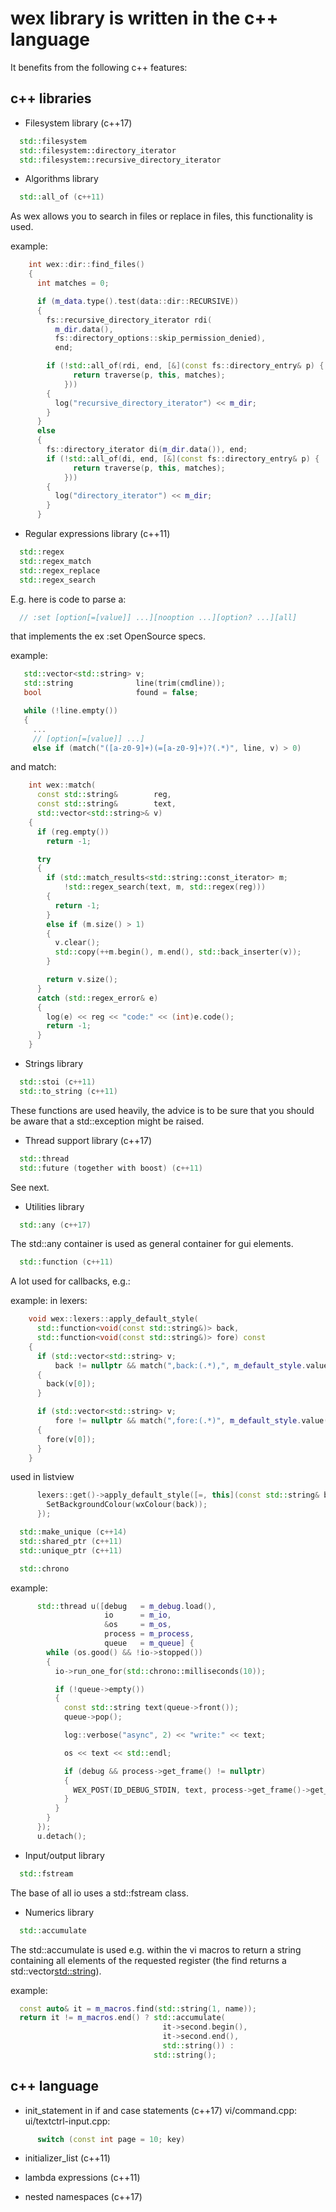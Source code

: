 # wex library is written in the c++ language

It benefits from the following c++ features:

## c++ libraries

- Filesystem library (c++17)
```cpp
  std::filesystem
  std::filesystem::directory_iterator
  std::filesystem::recursive_directory_iterator
```

- Algorithms library
```cpp
  std::all_of (c++11)
```

  As wex allows you to search in files or replace in files, this
  functionality is used.

  example:
```cpp
    int wex::dir::find_files()
    {
      int matches = 0;

      if (m_data.type().test(data::dir::RECURSIVE))
      {
        fs::recursive_directory_iterator rdi(
          m_dir.data(),
          fs::directory_options::skip_permission_denied),
          end;

        if (!std::all_of(rdi, end, [&](const fs::directory_entry& p) {
              return traverse(p, this, matches);
            }))
        {
          log("recursive_directory_iterator") << m_dir;
        }
      }
      else
      {
        fs::directory_iterator di(m_dir.data()), end;
        if (!std::all_of(di, end, [&](const fs::directory_entry& p) {
              return traverse(p, this, matches);
            }))
        {
          log("directory_iterator") << m_dir;
        }
      }
```

- Regular expressions library (c++11)
```cpp
  std::regex
  std::regex_match
  std::regex_replace
  std::regex_search
```

  E.g. here is code to parse a:
```cpp
  // :set [option[=[value]] ...][nooption ...][option? ...][all]
```
  that implements the ex :set OpenSource specs.

  example:
```cpp
   std::vector<std::string> v;
   std::string              line(trim(cmdline));
   bool                     found = false;

   while (!line.empty())
   {
     ...
     // [option[=[value]] ...]
     else if (match("([a-z0-9]+)(=[a-z0-9]+)?(.*)", line, v) > 0)
```

  and match:
```cpp
    int wex::match(
      const std::string&        reg,
      const std::string&        text,
      std::vector<std::string>& v)
    {
      if (reg.empty())
        return -1;

      try
      {
        if (std::match_results<std::string::const_iterator> m;
            !std::regex_search(text, m, std::regex(reg)))
        {
          return -1;
        }
        else if (m.size() > 1)
        {
          v.clear();
          std::copy(++m.begin(), m.end(), std::back_inserter(v));
        }

        return v.size();
      }
      catch (std::regex_error& e)
      {
        log(e) << reg << "code:" << (int)e.code();
        return -1;
      }
    }
```

- Strings library
```cpp
  std::stoi (c++11)
  std::to_string (c++11)
```
  These functions are used heavily, the advice is to be sure that
  you should be aware that a std::exception might be raised.

- Thread support library (c++17)
```cpp
  std::thread
  std::future (together with boost) (c++11)
```
  See next.

- Utilities library
```cpp
  std::any (c++17)
```
  The std::any container is used as general container for
  gui elements.

```cpp
  std::function (c++11)
```
  A lot used for callbacks, e.g.:

  example: in lexers:
```cpp
    void wex::lexers::apply_default_style(
      std::function<void(const std::string&)> back,
      std::function<void(const std::string&)> fore) const
    {
      if (std::vector<std::string> v;
          back != nullptr && match(",back:(.*),", m_default_style.value(), v) > 0)
      {
        back(v[0]);
      }

      if (std::vector<std::string> v;
          fore != nullptr && match(",fore:(.*)", m_default_style.value(), v) > 0)
      {
        fore(v[0]);
      }
    }
```

  used in listview
```cpp
      lexers::get()->apply_default_style([=, this](const std::string& back) {
        SetBackgroundColour(wxColour(back));
      });
```

```cpp
  std::make_unique (c++14)
  std::shared_ptr (c++11)
  std::unique_ptr (c++11)

  std::chrono
```

  example:
```cpp
      std::thread u([debug   = m_debug.load(),
                     io      = m_io,
                     &os     = m_os,
                     process = m_process,
                     queue   = m_queue] {
        while (os.good() && !io->stopped())
        {
          io->run_one_for(std::chrono::milliseconds(10));

          if (!queue->empty())
          {
            const std::string text(queue->front());
            queue->pop();

            log::verbose("async", 2) << "write:" << text;

            os << text << std::endl;

            if (debug && process->get_frame() != nullptr)
            {
              WEX_POST(ID_DEBUG_STDIN, text, process->get_frame()->get_debug())
            }
          }
        }
      });
      u.detach();
```

- Input/output library
```cpp
  std::fstream
```
  The base of all io uses a std::fstream class.

- Numerics library
```cpp
  std::accumulate
```
  The std::accumulate is used e.g. within the vi macros to
  return a string containing all elements of the requested
  register (the find returns a std::vector<std::string>).

  example:
```cpp
  const auto& it = m_macros.find(std::string(1, name));
  return it != m_macros.end() ? std::accumulate(
                                  it->second.begin(),
                                  it->second.end(),
                                  std::string()) :
                                std::string();
```

## c++ language

- init_statement in if and case statements (c++17)
  vi/command.cpp:
    ui/textctrl-input.cpp:
```cpp
      switch (const int page = 10; key)
```

- initializer_list (c++11)

- lambda expressions (c++11)

- nested namespaces (c++17)
